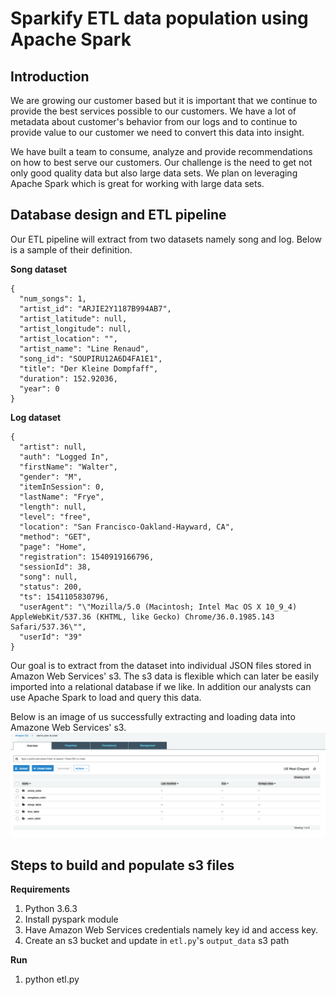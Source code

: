 # Sparkify ETL data population using Apache Spark

## Introduction
We are growing our customer based but it is important that we continue to provide the best services possible to our customers. We have a lot of metadata about customer's behavior from our logs and to continue to provide value to our customer we need to convert this data into insight. 

We have built a team to consume, analyze and provide recommendations on how to best serve our customers. Our challenge is the need to get not only good quality data but also large data sets. We plan on leveraging Apache Spark which is great for working with large data sets. 

## Database design and ETL pipeline
Our ETL pipeline will extract from two datasets namely song and log. Below is a sample of their definition.

**Song dataset**
```
{
  "num_songs": 1,
  "artist_id": "ARJIE2Y1187B994AB7",
  "artist_latitude": null,
  "artist_longitude": null,
  "artist_location": "",
  "artist_name": "Line Renaud",
  "song_id": "SOUPIRU12A6D4FA1E1",
  "title": "Der Kleine Dompfaff",
  "duration": 152.92036,
  "year": 0
}
```

**Log dataset**
```
{
  "artist": null,
  "auth": "Logged In",
  "firstName": "Walter",
  "gender": "M",
  "itemInSession": 0,
  "lastName": "Frye",
  "length": null,
  "level": "free",
  "location": "San Francisco-Oakland-Hayward, CA",
  "method": "GET",
  "page": "Home",
  "registration": 1540919166796,
  "sessionId": 38,
  "song": null,
  "status": 200,
  "ts": 1541105830796,
  "userAgent": "\"Mozilla/5.0 (Macintosh; Intel Mac OS X 10_9_4) AppleWebKit/537.36 (KHTML, like Gecko) Chrome/36.0.1985.143 Safari/537.36\"",
  "userId": "39"
}
```

Our goal is to extract from the dataset into individual JSON files stored in Amazon Web Services' s3. The s3 data is flexible which can later be easily imported into a relational database if we like. In addition our analysts can use Apache Spark to load and query this data.

Below is an image of us successfully extracting and loading data into Amazone Web Services' s3. 
![s3 files](s3_bucket_data_lake.png?raw=true "s3 files")

## Steps to build and populate s3 files
**Requirements**
1. Python 3.6.3
2. Install pyspark module
3. Have Amazon Web Services credentials namely key id and access key.
3. Create an s3 bucket and update in `etl.py`'s `output_data` s3 path

**Run**
1. python etl.py
